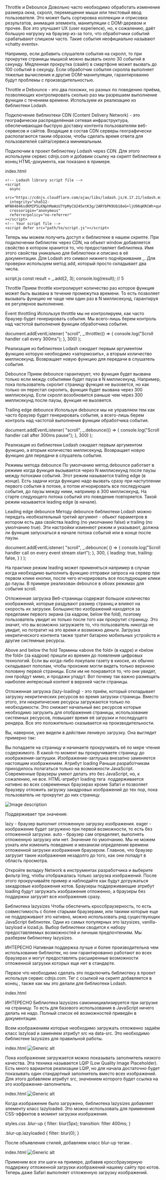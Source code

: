 Throttle и Debounce
Довольно часто необходимо обработать изменение размера окна, скролл, перемещение мыши или текстовый ввод пользователя. Это может быть сортировка коллекции и отрисовка результатов, анимация элемента, манипуляции с DOM-деревом и прочее. Все это улучшает UX (user experience), но, к сожалению, даёт большую нагрузку на браузер из-за того, что обработчики событий срабатывают слишком часто. Такие события неофициально называют «chatty events».

Например, если добавить слушателя события на скролл, то при прокрутке страницы мышкой можно вызвать около 30 событий в секунду. Медленная прокрутка (свайп) в смартфоне может вызвать до 100 событий в секунду. Если обработчик события скролла выполняет тяжелые вычисления и другие DOM-манипуляции, гарантированно будут проблемы с производительностью.


Throttle и Debounce - это два похожих, но разных по поведению приёма, позволяющих контролировать сколько раз мы разрешаем выполнение функции с течением времени. Используем их реализацию из библиотеки Lodash.

Подключение библиотеки
CDN (Content Delivery Network) - это географически распределённая сетевая инфраструктура, обеспечивающая быструю доставку контента пользователям веб-сервисов и сайтов. Входящие в состав CDN cерверы географически располагаются таким образом, чтобы сделать время ответа для пользователей сайта/сервиса минимальным.

Подключим в проект библиотеку Lodash через CDN. Для этого используем сервис cdnjs.com и добавим ссылку на скрипт библиотеки в конец HTML-документа, как показано в примере.

index.html
<!DOCTYPE html>
<html lang="en">
  <head>
    <meta charset="UTF-8" />
    <title>Document title</title>
  </head>
  <body>
    <!-- HTML-markup -->

    <!-- Lodash library script file -->
    <script
      async
      src="https://cdnjs.cloudflare.com/ajax/libs/lodash.js/4.17.21/lodash.min.js"
      integrity="sha512-WFN04846sdKMIP5LKNphMaWzU7YpMyCU245etK3g/2ARYbPK9Ub18eG+ljU96qKRCWh+quCY7yefSmlkQw1ANQ=="
      crossorigin="anonymous"
      referrerpolicy="no-referrer"
    ></script>
    <!-- Your script file -->
    <script defer src="path/to/script.js"></script>
  </body>
</html>


Теперь мы можем получить доступ к библиотеке в нашем скрипте. При подключении библиотек через CDN, на объект window добавляется свойство в котором хранится то, что предоставляет библиотека. Имя этого свойства уникально для библиотеки и описано в её документации. Для Lodash это символ нижнего подчёркивания _. Для проверки используем метод add, который просто складывает два числа.

script.js
const result = _.add(2, 3);
console.log(result); // 5

Throttle
Прием throttle контролирует количество раз которое функция может быть вызвана в течение промежутка времени. То есть позволяет вызывать функцию не чаще чем один раз в N миллисекунд, гарантируя ее регулярное выполнение.

Event throttling
Используя throttle мы не контролируем, как часто браузер будет генерировать события. Мы всего-лишь берем контроль над частотой выполнения функции обработчика события.

document.addEventListener(
  "scroll",
  _.throttle(() => {
    console.log("Scroll handler call every 300ms");
  }, 300)
);

Реализация из библиотеки Lodash ожидает первым аргументом функцию которую необходимо «затормозить», а вторым количество миллисекунд. Возвращает новую функцию для передачи в слушатель события.


Debounce
Прием debounce гарантирует, что функция будет вызвана только если между событиями будет пауза в N миллисекунд. Например, пока пользователь скролит страницу функция не вызовется, но как только он перестал скролить, функция будет вызвана через 300 миллисекунд. Если скролл возобновится раньше чем через 300 миллисекунд после паузы, функция не вызовется.

Trailing edge debounce
Используя debounce мы не управляем тем как часто браузер будет генерировать события, а всего-лишь берем контроль над частотой выполнения функции обработчика события.

document.addEventListener(
  "scroll",
  _.debounce(() => {
    console.log("Scroll handler call after 300ms pause");
  }, 300)
);

Реализация из библиотеки Lodash ожидает первым аргументом функцию, а вторым количество миллисекунд. Возвращает новую функцию для передачи в слушатель события.


Режимы метода debounce
По умолчанию метод debounce работает в режиме когда функция вызывается через N миллисекунд после паузы между потоками событий. Этот режим называется trailing edge (в конце). Есть задачи когда функцию надо вызвать сразу при наступлении первого события в потоке, а потом игнорировать все последующие события, до паузы между ними, например в 300 миллисекунд. На старте следующего потока событий это поведение повторяется. Такой режим называется leading edge (в начале).

Leading edge debounce
Методу debounce библиотеки Lodash можно передать необязательный третий аргумент - обьект параметров в котором есть два свойства leading (по умолчанию false) и trailing (по умолчанию true). Эти настройки изменяют режим и указывают, должна ли функция запускаться в начале потока событий или в конце после паузы.

document.addEventListener(
  "scroll",
  _.debounce(
    () => {
      console.log("Scroll handler call on every event stream start");
    },
    300,
    {
      leading: true,
      trailing: false,
    }
  )
);

На практике режим leading может применяться например в случае когда необходимо выполнить функцию отправки запроса на сервер при первом клике кнопки, после чего игнорировать все послудующие клики до паузы. В примере реализован debounce в обоих режимах для события scroll.

Отложенная загрузка
Веб-страницы содержат большое количество изображений, которые раздувают размер страниц и влияют на скорость их загрузки. Большинство изображений находятся за пределами первого экрана (за кадром, below the fold), поэтому пользователь увидит их только после того как прокрутит страницу. Это значит, что вы возможно загружаете то, что пользователь никогда не увидит, но потратит на это время и возможно деньги. Загрузка некритического контента также тратит батарею мобильных устройств и другие системные ресурсы.

Above and below the fold
Термины «above the fold» (в кадре) и «below the fold» (за кадром) пришли из времен до появления цифровых технологий. Если вы когда-либо покупали газету в киоске, их обычно складывают пополам, чтобы прохожие могли видеть только верхнюю половину первой страницы. Если им не понравится то, что они увидят, они пройдут мимо, и продажи упадут. Вот почему так важно размещать наиболее интересный контент в верхней части страницы.

Отложенная загрузка (lazy-loading) - это приём, который откладывает загрузку некритических ресурсов во время загрузки страницы. Вместо этого, эти некритические ресурсы загружаются только по необходимости. Это снижает начальный вес ресурсов которые необходимо загрузить для отображения страницы, использование системных ресурсов, повышает время её загрузки и последущего рендера. Все это положительно сказывается на производительности.

Вы, наверное, уже видели в действии ленивую загрузку. Она выглядит примерно так:

Вы попадаете на страницу и начинаете прокручивать её по мере чтения содержимого.
В какой-то момент вы прокручиваете страницу до изображения-заглушки.
Изображение-заглушка внезапно заменяется настоящим изображением.
Атрибут loading
Раньше разработчикам приходилось полагаться только на возможности JavaScript. Современные браузеры умеют делать это без JavaScript, но, к сожалению, не все. HTML-атрибут loading тега <img> поддерживается нативно во всех современных браузерах кроме Safari и позволяет браузеру отложить загрузку закадровых изображений до тех пор, пока пользователь не прокрутит до них страницу.

<img src="my-image.jpg" loading="lazy" alt="Image description" />

Поддерживает три значения:

lazy - браузер выполнит отложенную загрузку изображения.
eager - изображение будет загружено при первой возможности, то есть без отложенной загрузки.
auto - браузер сам определяет, выполнять отложенную загрузку или нет. Значение по умолчанию.
Мы не можем узнать или изменить поведение и механизм определения времени отложенной загрузки изображения браузером. Главное, что браузер загрузит такие изображения незадолго до того, как они попадут в область просмотра.

Откройте вкладку Network в инструментах разработчика и выберите фильтр Img, чтобы отображалась только загрузка изображений. После этого прокручивайте пример и наблюдайте как будут догружаться закадровые изображения котов. Браузеры поддерживающие атрибут loading будут загружать изображения отложенно, а браузеры без поддержки загрузят все изображения сразу.


Библиотека lazysizes
Чтобы обеспечить кроссбраузерность, то есть совместимость с более старыми браузерами, или такими которые еще не поддерживают это нативно, можно использовать ряд существующих JavaScript библиотек. Одни из самых популярных это lazysizes, vanilla-lazyload и lozad.js. Выбор библиотеки сводится к набору предоставляемых возможностей и личным предпочтениям. Мы разберем библиотеку lazysizes.

ИНТЕРЕСНО
Нативная поддержка лучше и более производительна чем использование библиотек, но они гарантированно работают во всех браузерах и могут предоставлять расширенные возможности отложенной загрузки которых еще нет в стандарте.

Первое что необходимо сделать это подключить библиотеку в проект используя сервис cdnjs.com. Тег с ссылкой на скрипт добавляется в конец <body>, также как мы это делали для библиотеки Lodash.

index.html
<body>
  <!-- HTML-markup -->

  <!-- Lazysizes library script file -->
  <script
    src="https://cdnjs.cloudflare.com/ajax/libs/lazysizes/5.3.2/lazysizes.min.js"
    integrity="sha512-q583ppKrCRc7N5O0n2nzUiJ+suUv7Et1JGels4bXOaMFQcamPk9HjdUknZuuFjBNs7tsMuadge5k9RzdmO+1GQ=="
    crossorigin="anonymous"
    referrerpolicy="no-referrer"
  ></script>
  <!-- Your script file -->
  <script defer src="path/to/script.js"></script>
</body>


ИНТЕРЕСНО
Библиотека lazysizes самоинициализируется при загрузке на страницу. То есть для базового использования в JavaScript ничего делать не надо. Полный список её возможностей приведён в документации.

Всем изображениям которые необходимо загружать отложенно задаём класс lazyload и заменяем атрибут src на data-src. Это необходимо библиотеке lazysizes для правильной работы.

index.html
<img class="lazyload" data-src="path/to/my-image.jpg" alt="Generic alt" />

Пока изображение загружается можно показывать заполнитель низкого качества. Эта техника называется LQIP (Low Quality Image Placeholder). Есть много вариантов реализации LQIP, но для начала достаточно будет показывать один стандартный заполнитель вместо всех изображений. Для этого добавляем атрибут src, значением которого будет ссылка на это изображение-заполнитель.

index.html
<img
  class="lazyload"
  src="path/to/lqip-placeholder.jpg"
  data-src="path/to/my-image.jpg"
  alt="Generic alt"
/>

Когда изображение было загружено, библиотека lazysizes добавляет элементу класс lazyloaded. Это можно использовать для применения CSS-эффектов в момент загрузки изображения.

styles.css
.blur-up {
  filter: blur(5px);
  transition: filter 400ms;
}

.blur-up.lazyloaded {
  filter: blur(0);
}

После объявления стилей, добавляем класс blur-up тегам <img>.

index.html
<img
  class="lazyload blur-up"
  src="path/to/lqip-placeholder.jpg"
  data-src="path/to/my-image.jpg"
  alt="Generic alt"
/>

Применим все эти шаги на примере, добавив кроссбраузерную поддержку отложенной загрузки изображений нашему сайту про котов. Теперь даже Safari выполняет отложенную загрузку изображений.

